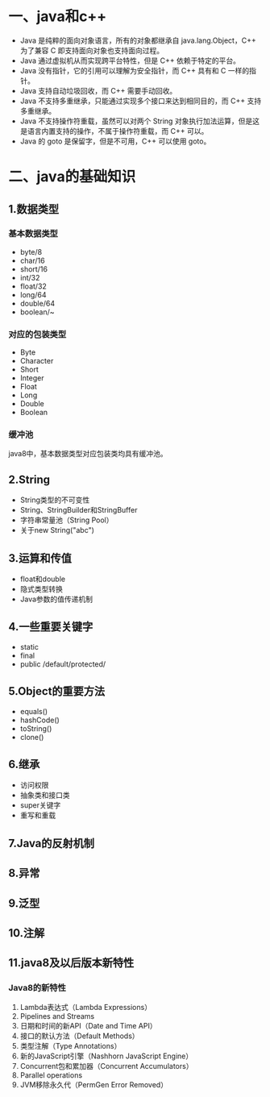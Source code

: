 # 一、java和c++

- Java 是纯粹的面向对象语言，所有的对象都继承自 java.lang.Object，C++ 为了兼容 C 即支持面向对象也支持面向过程。
- Java 通过虚拟机从而实现跨平台特性，但是 C++ 依赖于特定的平台。
- Java 没有指针，它的引用可以理解为安全指针，而 C++ 具有和 C 一样的指针。
- Java 支持自动垃圾回收，而 C++ 需要手动回收。
- Java 不支持多重继承，只能通过实现多个接口来达到相同目的，而 C++ 支持多重继承。
- Java 不支持操作符重载，虽然可以对两个 String 对象执行加法运算，但是这是语言内置支持的操作，不属于操作符重载，而 C++ 可以。
- Java 的 goto 是保留字，但是不可用，C++ 可以使用 goto。

# 二、java的基础知识

## 1.数据类型

### 基本数据类型

- byte/8
- char/16
- short/16
- int/32
- float/32
- long/64
- double/64
- boolean/~

### 对应的包装类型

- Byte
- Character
- Short
- Integer
- Float
- Long
- Double
- Boolean

### 缓冲池

java8中，基本数据类型对应包装类均具有缓冲池。

## 2.String

- String类型的不可变性
- String、StringBuilder和StringBuffer
- 字符串常量池（String Pool）
- 关于new String("abc")

## 3.运算和传值

- float和double
- 隐式类型转换
- Java参数的值传递机制

## 4.一些重要关键字

- static
- final
- public /default/protected/

## 5.Object的重要方法

- equals()
- hashCode()
- toString()
- clone()

## 6.继承

- 访问权限
- 抽象类和接口类
- super关键字
- 重写和重载

## 7.Java的反射机制



## 8.异常



## 9.泛型



## 10.注解



## 11.java8及以后版本新特性

### Java8的新特性

1. Lambda表达式（Lambda Expressions）
2. Pipelines and Streams
3. 日期和时间的新API（Date and Time API）
4. 接口的默认方法（Default Methods）
5. 类型注解（Type Annotations）
6. 新的JavaScript引擎（Nashhorn JavaScript Engine）
7. Concurrent包和累加器（Concurrent Accumulators）
8. Parallel operations
9. JVM移除永久代（PermGen Error Removed）

